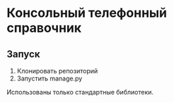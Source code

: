 # Консольный телефонный справочник  

  
## Запуск  
1. Клонировать репозиторий  
2. Запустить manage.py  
  
Использованы только стандартные библиотеки.
  